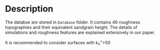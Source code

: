 # Description

The databse are stored in `Database` folder. It contains 46 roughness topographies and their equivalent sandgrain height. The details of simulations and roughness features are explained extensively in our paper.

It is recommended to consider surfaces with k<sub>s</sub><sup>+</sup>>50 
